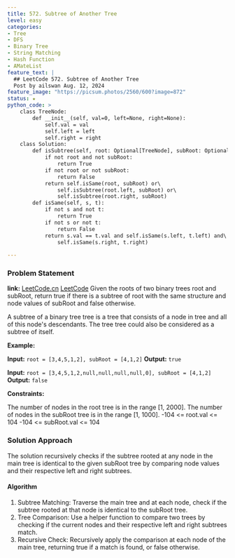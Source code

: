 ```yaml
---
title: 572. Subtree of Another Tree
level: easy
categories:
- Tree
- DFS
- Binary Tree
- String Matching
- Hash Function
- AMateList
feature_text: |
  ## LeetCode 572. Subtree of Another Tree
  Post by ailswan Aug. 12, 2024
feature_image: "https://picsum.photos/2560/600?image=872"
status: ★
python_code: >
    class TreeNode:
        def __init__(self, val=0, left=None, right=None):
            self.val = val
            self.left = left
            self.right = right
    class Solution:
        def isSubtree(self, root: Optional[TreeNode], subRoot: Optional[TreeNode]) -> bool:
            if not root and not subRoot:
                return True
            if not root or not subRoot:
                return False
            return self.isSame(root, subRoot) or\
                self.isSubtree(root.left, subRoot) or\
                self.isSubtree(root.right, subRoot)
        def isSame(self, s, t):
            if not s and not t:
                return True
            if not s or not t:
                return False
            return s.val == t.val and self.isSame(s.left, t.left) and\
                self.isSame(s.right, t.right)
            
---
```


### Problem Statement
**link:**
[LeetCode.cn](https://leetcode.cn/problems//subtree-of-another-tree/)
[LeetCode](https://leetcode.com//subtree-of-another-tree/)
Given the roots of two binary trees root and subRoot, return true if there is a subtree of root with the same structure and node values of subRoot and false otherwise.

A subtree of a binary tree tree is a tree that consists of a node in tree and all of this node's descendants. The tree tree could also be considered as a subtree of itself.

**Example:**

**Input:** `root = [3,4,5,1,2], subRoot = [4,1,2]`
**Output:** `true`

**Input:** `root = [3,4,5,1,2,null,null,null,null,0], subRoot = [4,1,2]`
**Output:** `false`

**Constraints:**

The number of nodes in the root tree is in the range [1, 2000].
The number of nodes in the subRoot tree is in the range [1, 1000].
-104 <= root.val <= 104
-104 <= subRoot.val <= 104

### Solution Approach
The solution recursively checks if the subtree rooted at any node in the main tree is identical to the given subRoot tree by comparing node values and their respective left and right subtrees.

#### Algorithm
1. Subtree Matching: Traverse the main tree and at each node, check if the subtree rooted at that node is identical to the subRoot tree.
2. Tree Comparison: Use a helper function to compare two trees by checking if the current nodes and their respective left and right subtrees match.
3. Recursive Check: Recursively apply the comparison at each node of the main tree, returning true if a match is found, or false otherwise.